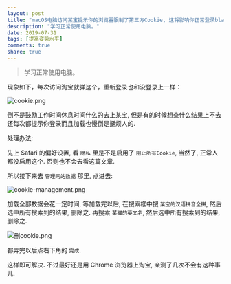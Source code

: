 ```yaml
---
layout: post
title: "macOS电脑访问某宝提示你的浏览器限制了第三方Cookie, 这将影响你正常登录blahblah..."
description: "学习正常使用电脑。"
date: 2019-07-31
tags: [提高姿势水平]
comments: true
share: true
---
```


> 学习正常使用电脑。

现象如下，每次访问淘宝就弹这个，重新登录也和没登录上一样：

![cookie.png](https://i.loli.net/2019/07/31/5d40e9c69cd9686641.png)

倒不是鼓励工作时间休息时间什么的去上某宝, 但是有的时候想查什么结果上不去还每次都提示你登录而且加载也慢倒是挺烦人的.

处理办法:

先上 Safari 的偏好设置, 看 `隐私` 里是不是启用了 `阻止所有Cookie`, 当然了, 正常人都没启用这个. 否则也不会去看这篇文章.

所以接下来去 `管理网站数据` 那里, 点进去:


![cookie-management.png](https://i.loli.net/2019/07/31/5d40e9c6b88c021457.png)

加载全部数据会花一定时间, 等加载完以后, 在搜索框中搜 `某宝的汉语拼音全拼`, 然后选中所有搜索到的结果, 删除之. 再搜索 `某猫的英文名`, 然后选中所有搜索到的结果, 删除之.

![删cookie.png](https://i.loli.net/2019/07/31/5d40e9c6ea00f79275.png)


都弄完以后点右下角的 `完成`.

这样即可解决. 不过最好还是用 Chrome 浏览器上淘宝, 亲测了几次不会有这种事儿.